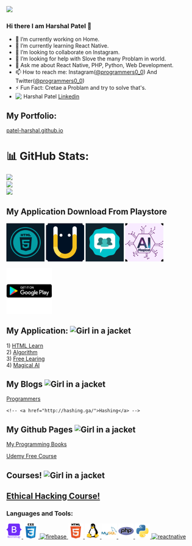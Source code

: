 ![](https://komarev.com/ghpvc/?username=your-github-patel-harshal&color=green)


### Hi there I am Harshal Patel 👋

- 🔭 I’m currently working on Home.
- 🌱 I’m currently learning React Native.
- 👯 I’m looking to collaborate on Instagram.
- 🤔 I’m looking for help with Slove the many Problam in world.
- 💬 Ask me about React Native, PHP, Python, Web Development.
- 📫 How to reach me: Instagram(<a href="https://www.instagram.com/programmers0_0">@programmers0_0</a>) And Twitter(<a href="https://twitter.com/programmers0_0">@programmers0_0</a>)
- ⚡ Fun Fact: Cretae a Problam and try to solve that's.
-  Harshal Patel [Linkedin](https://www.linkedin.com/in/harshal-bhagat21/) <a href="https://www.linkedin.com/in/harshal-bhagat21/"><img align="left" src="https://raw.githubusercontent.com/yushi1007/yushi1007/main/images/linkedin.svg" width="21px"/></a> 

<h2>My Portfolio:</h2>
<a href="https://patel-harshal.github.io/">patel-harshal.github.io</a>

# 📊 GitHub Stats:
![](https://github-readme-stats.vercel.app/api?username=patel-harshal&theme=dark&hide_border=false&include_all_commits=false&count_private=false)<br/>
![](https://github-readme-streak-stats.herokuapp.com/?user=patel-harshal&theme=dark&hide_border=false)<br/>
![](https://github-readme-stats.vercel.app/api/top-langs/?username=patel-harshal&theme=dark&hide_border=false&include_all_commits=false&count_private=false&layout=compact)


## My Application Download From Playstore
<a href="https://play.google.com/store/apps/details?id=com.learnhtml5"><img src="LearnHTML.png"  width="100"></a>
<a href="https://play.google.com/store/apps/details?id=com.ulearn"><img src="ULeran.png"  width="100"></a>
<a href="https://play.google.com/store/apps/details?id=com.signalgroupapp"><img src="SignalGroup.png"  width="100"></a>
<a href="https://play.google.com/store/apps/details?id=com.magicalai"><img src="MagicalAI.png"  width="100"></a>

<a href="https://play.google.com/store/apps/developer?id=harshal+patel"><img src="playstore.png"  width="120"></a>


<h2>My Application: <img src="https://helios-i.mashable.com/imagery/articles/04EZglaVzAW19V6FIiDD3TA/images-1.fit_lim.size_376x.png" alt="Girl in a jacket" style="width:20px;height:20px;">
</h2>
	1) <a href="https://play.google.com/store/apps/details?id=com.learnhtml5">HTML Learn</a><br>
	2) <a href="https://github.com/harshalpro224/Algorithms-app">Algorithm</a><br>
	3) <a href="https://github.com/harshalpro224/Free-Learning-App">Free Learing</a><br>
	4) <a href="https://play.google.com/store/apps/details?id=com.magicalai">Magical AI</a><br>	
<h2>My Blogs 
<img src="https://cdn0.iconfinder.com/data/icons/social-networks-and-media-flat-icons/136/Social_Media_Socialmedia_network_share_socialnetwork_network-22-512.png" alt="Girl in a jacket" style="width:20px;height:20px;"></h2>
	<a href="https://infotechnologyxyz.blogspot.com/">Programmers</a>


	<!-- <a href="http://hashing.ga/">Hashing</a> -->


## My Github Pages <img src="https://cdn-icons-png.flaticon.com/512/25/25231.png" alt="Girl in a jacket" style="width:20px;height:20px;">

[My Programming Books](https://patel-harshal.github.io/mybooks/) 

[Udemy Free Course](https://patel-harshal.github.io/FreeUdemyCourse/index.html)

## Courses! <img src="https://sashabarab.org/wp-content/uploads/2015/02/course-icon.png" alt="Girl in a jacket" style="width:20px;height:20px;">

## [Ethical Hacking Course!](https://github.com/patel-harshal/Ethiacl-Hacking-Course)

<h3 align="left">Languages and Tools:</h3>
<p align="left"> <a href="https://getbootstrap.com" target="_blank"> <img src="https://raw.githubusercontent.com/devicons/devicon/master/icons/bootstrap/bootstrap-plain-wordmark.svg" alt="bootstrap" width="40" height="40"/> </a> <a href="https://www.w3schools.com/css/" target="_blank"> <img src="https://raw.githubusercontent.com/devicons/devicon/master/icons/css3/css3-original-wordmark.svg" alt="css3" width="40" height="40"/> </a> <a href="https://firebase.google.com/" target="_blank"> <img src="https://www.vectorlogo.zone/logos/firebase/firebase-icon.svg" alt="firebase" width="40" height="40"/> </a> <a href="https://www.w3.org/html/" target="_blank"> <img src="https://raw.githubusercontent.com/devicons/devicon/master/icons/html5/html5-original-wordmark.svg" alt="html5" width="40" height="40"/> </a> <a href="https://www.linux.org/" target="_blank"> <img src="https://raw.githubusercontent.com/devicons/devicon/master/icons/linux/linux-original.svg" alt="linux" width="40" height="40"/> </a> <a href="https://www.mysql.com/" target="_blank"> <img src="https://raw.githubusercontent.com/devicons/devicon/master/icons/mysql/mysql-original-wordmark.svg" alt="mysql" width="40" height="40"/> </a> <a href="https://www.php.net" target="_blank"> <img src="https://raw.githubusercontent.com/devicons/devicon/master/icons/php/php-original.svg" alt="php" width="40" height="40"/> </a> <a href="https://www.python.org" target="_blank"> <img src="https://raw.githubusercontent.com/devicons/devicon/master/icons/python/python-original.svg" alt="python" width="40" height="40"/> </a> <a href="https://reactnative.dev/" target="_blank"> <img src="https://reactnative.dev/img/header_logo.svg" alt="reactnative" width="40" height="40"/> </a> </p>
